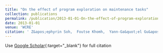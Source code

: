 ```yaml
---
title: "On the effect of program exploration on maintenance tasks"
collection: publications
permalink: /publication/2013-01-01-On-the-effect-of-program-exploration-on-maintenance-tasks
date: 2013-01-01
venue: 'WCRE'
citation: ' Z&apos;ephyrin Soh,  Foutse Khomh,  Yann-Ga&quot;el Gu&apos;eh&apos;eneuc,  Giuliano Antoniol,  Bram Adams, &quot;On the effect of program exploration on maintenance tasks.&quot; WCRE, 2013.'
---
```

Use [Google Scholar](https://scholar.google.com/scholar?q=On+the+effect+of+program+exploration+on+maintenance+tasks){:target="_blank"} for full citation